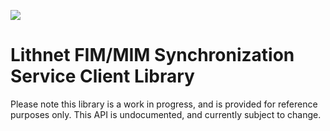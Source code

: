 ![](http://lithnet.github.io/images/logo-ex-small.png)

# Lithnet FIM/MIM Synchronization Service Client Library

Please note this library is a work in progress, and is provided for reference purposes only. This API is undocumented, and currently subject to change.

